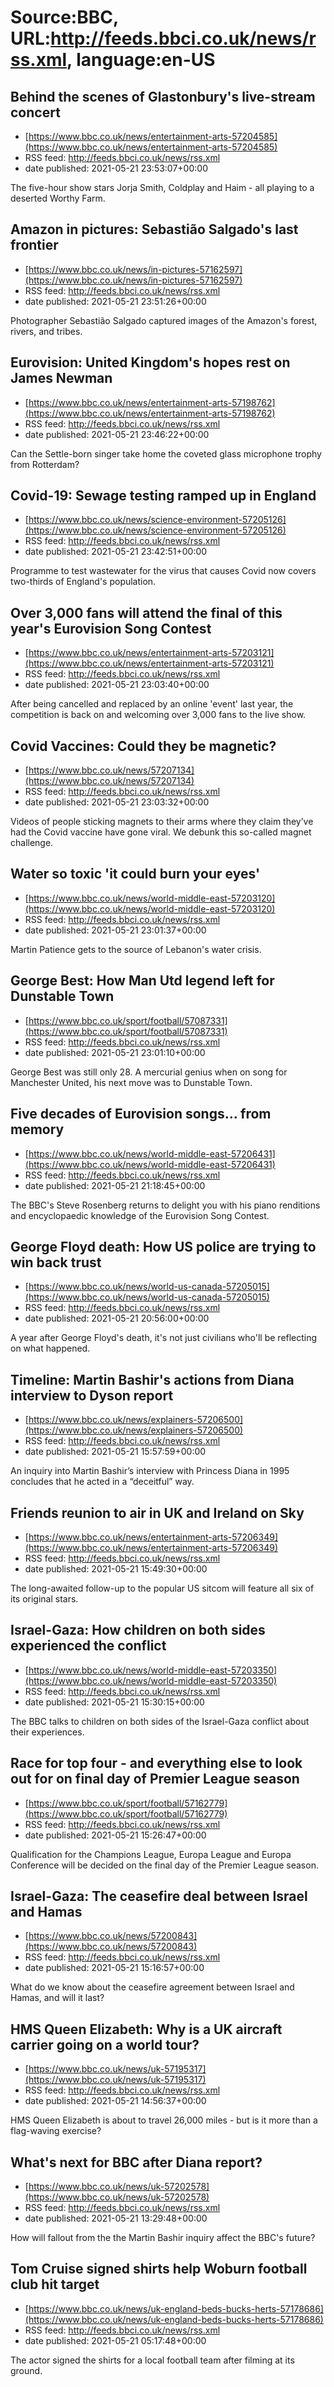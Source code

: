 # Source:BBC, URL:http://feeds.bbci.co.uk/news/rss.xml, language:en-US

## Behind the scenes of Glastonbury's live-stream concert
 - [https://www.bbc.co.uk/news/entertainment-arts-57204585](https://www.bbc.co.uk/news/entertainment-arts-57204585)
 - RSS feed: http://feeds.bbci.co.uk/news/rss.xml
 - date published: 2021-05-21 23:53:07+00:00

The five-hour show stars Jorja Smith, Coldplay and Haim - all playing to a deserted Worthy Farm.

## Amazon in pictures: Sebastião Salgado's last frontier
 - [https://www.bbc.co.uk/news/in-pictures-57162597](https://www.bbc.co.uk/news/in-pictures-57162597)
 - RSS feed: http://feeds.bbci.co.uk/news/rss.xml
 - date published: 2021-05-21 23:51:26+00:00

Photographer Sebastião Salgado captured images of the Amazon's forest, rivers, and tribes.

## Eurovision: United Kingdom's hopes rest on James Newman
 - [https://www.bbc.co.uk/news/entertainment-arts-57198762](https://www.bbc.co.uk/news/entertainment-arts-57198762)
 - RSS feed: http://feeds.bbci.co.uk/news/rss.xml
 - date published: 2021-05-21 23:46:22+00:00

Can the Settle-born singer take home the coveted glass microphone trophy from Rotterdam?

## Covid-19: Sewage testing ramped up in England
 - [https://www.bbc.co.uk/news/science-environment-57205126](https://www.bbc.co.uk/news/science-environment-57205126)
 - RSS feed: http://feeds.bbci.co.uk/news/rss.xml
 - date published: 2021-05-21 23:42:51+00:00

Programme to test wastewater for the virus that causes Covid now covers two-thirds of England's population.

## Over 3,000 fans will attend the final of this year's Eurovision Song Contest
 - [https://www.bbc.co.uk/news/entertainment-arts-57203121](https://www.bbc.co.uk/news/entertainment-arts-57203121)
 - RSS feed: http://feeds.bbci.co.uk/news/rss.xml
 - date published: 2021-05-21 23:03:40+00:00

After being cancelled and replaced by an online 'event' last year, the competition is back on and welcoming over 3,000 fans to the live show.

## Covid Vaccines: Could they be magnetic?
 - [https://www.bbc.co.uk/news/57207134](https://www.bbc.co.uk/news/57207134)
 - RSS feed: http://feeds.bbci.co.uk/news/rss.xml
 - date published: 2021-05-21 23:03:32+00:00

Videos of people sticking magnets to their arms where they claim they’ve had the Covid vaccine have gone viral. We debunk this so-called magnet challenge.

## Water so toxic 'it could burn your eyes'
 - [https://www.bbc.co.uk/news/world-middle-east-57203120](https://www.bbc.co.uk/news/world-middle-east-57203120)
 - RSS feed: http://feeds.bbci.co.uk/news/rss.xml
 - date published: 2021-05-21 23:01:37+00:00

Martin Patience gets to the source of Lebanon's water crisis.

## George Best: How Man Utd legend left for Dunstable Town
 - [https://www.bbc.co.uk/sport/football/57087331](https://www.bbc.co.uk/sport/football/57087331)
 - RSS feed: http://feeds.bbci.co.uk/news/rss.xml
 - date published: 2021-05-21 23:01:10+00:00

George Best was still only 28. A mercurial genius when on song for Manchester United, his next move was to Dunstable Town.

## Five decades of Eurovision songs... from memory
 - [https://www.bbc.co.uk/news/world-middle-east-57206431](https://www.bbc.co.uk/news/world-middle-east-57206431)
 - RSS feed: http://feeds.bbci.co.uk/news/rss.xml
 - date published: 2021-05-21 21:18:45+00:00

The BBC's Steve Rosenberg returns to delight you with his piano renditions and encyclopaedic knowledge of the Eurovision Song Contest.

## George Floyd death: How US police are trying to win back trust
 - [https://www.bbc.co.uk/news/world-us-canada-57205015](https://www.bbc.co.uk/news/world-us-canada-57205015)
 - RSS feed: http://feeds.bbci.co.uk/news/rss.xml
 - date published: 2021-05-21 20:56:00+00:00

A year after George Floyd's death, it's not just civilians who'll be reflecting on what happened.

## Timeline: Martin Bashir's actions from Diana interview to Dyson report
 - [https://www.bbc.co.uk/news/explainers-57206500](https://www.bbc.co.uk/news/explainers-57206500)
 - RSS feed: http://feeds.bbci.co.uk/news/rss.xml
 - date published: 2021-05-21 15:57:59+00:00

An inquiry into Martin Bashir’s interview with Princess Diana in 1995 concludes that he acted in a “deceitful” way.

## Friends reunion to air in UK and Ireland on Sky
 - [https://www.bbc.co.uk/news/entertainment-arts-57206349](https://www.bbc.co.uk/news/entertainment-arts-57206349)
 - RSS feed: http://feeds.bbci.co.uk/news/rss.xml
 - date published: 2021-05-21 15:49:30+00:00

The long-awaited follow-up to the popular US sitcom will feature all six of its original stars.

## Israel-Gaza: How children on both sides experienced the conflict
 - [https://www.bbc.co.uk/news/world-middle-east-57203350](https://www.bbc.co.uk/news/world-middle-east-57203350)
 - RSS feed: http://feeds.bbci.co.uk/news/rss.xml
 - date published: 2021-05-21 15:30:15+00:00

The BBC talks to children on both sides of the Israel-Gaza conflict about their experiences.

## Race for top four - and everything else to look out for on final day of Premier League season
 - [https://www.bbc.co.uk/sport/football/57162779](https://www.bbc.co.uk/sport/football/57162779)
 - RSS feed: http://feeds.bbci.co.uk/news/rss.xml
 - date published: 2021-05-21 15:26:47+00:00

Qualification for the Champions League, Europa League and Europa Conference will be decided on the final day of the Premier League season.

## Israel-Gaza: The ceasefire deal between Israel and Hamas
 - [https://www.bbc.co.uk/news/57200843](https://www.bbc.co.uk/news/57200843)
 - RSS feed: http://feeds.bbci.co.uk/news/rss.xml
 - date published: 2021-05-21 15:16:57+00:00

What do we know about the ceasefire agreement between Israel and Hamas, and will it last?

## HMS Queen Elizabeth: Why is a UK aircraft carrier going on a world tour?
 - [https://www.bbc.co.uk/news/uk-57195317](https://www.bbc.co.uk/news/uk-57195317)
 - RSS feed: http://feeds.bbci.co.uk/news/rss.xml
 - date published: 2021-05-21 14:56:37+00:00

HMS Queen Elizabeth is about to travel 26,000 miles - but is it more than a flag-waving exercise?

## What's next for BBC after Diana report?
 - [https://www.bbc.co.uk/news/uk-57202578](https://www.bbc.co.uk/news/uk-57202578)
 - RSS feed: http://feeds.bbci.co.uk/news/rss.xml
 - date published: 2021-05-21 13:29:48+00:00

How will fallout from the the Martin Bashir inquiry affect the BBC's future?

## Tom Cruise signed shirts help Woburn football club hit target
 - [https://www.bbc.co.uk/news/uk-england-beds-bucks-herts-57178686](https://www.bbc.co.uk/news/uk-england-beds-bucks-herts-57178686)
 - RSS feed: http://feeds.bbci.co.uk/news/rss.xml
 - date published: 2021-05-21 05:17:48+00:00

The actor signed the shirts for a local football team after filming at its ground.

